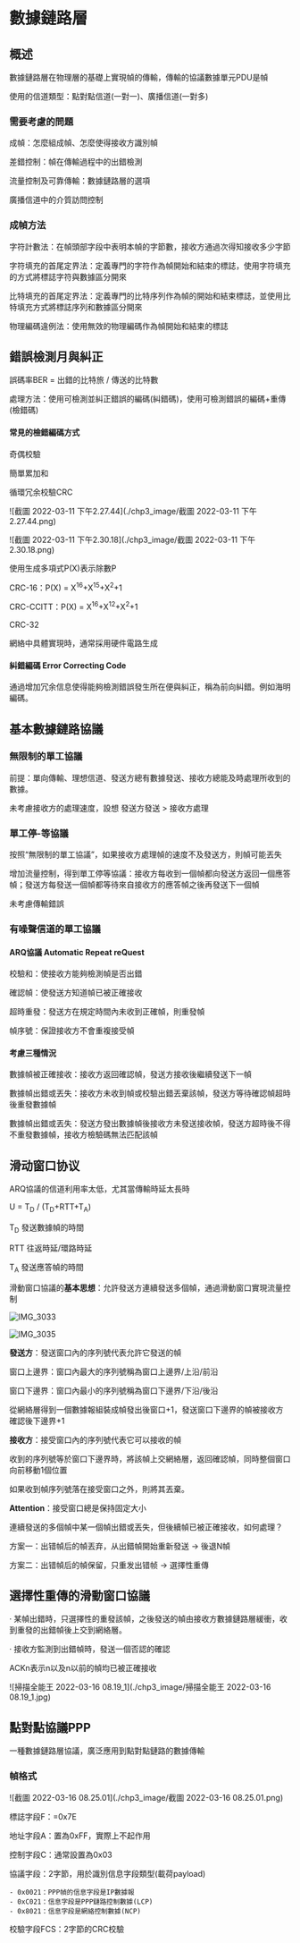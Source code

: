 # 數據鏈路層

## 概述

數據鏈路層在物理層的基礎上實現幀的傳輸，傳輸的協議數據單元PDU是幀

使用的信道類型：點對點信道(一對一)、廣播信道(一對多)

### 需要考慮的問題

成幀：怎麼組成幀、怎麼使得接收方識別幀

差錯控制：幀在傳輸過程中的出錯檢測

流量控制及可靠傳輸：數據鏈路層的選項

廣播信道中的介質訪問控制

### 成幀方法

字符計數法：在幀頭部字段中表明本幀的字節數，接收方通過次得知接收多少字節

字符填充的首尾定界法：定義專門的字符作為幀開始和結束的標誌，使用字符填充的方式將標誌字符與數據區分開來

比特填充的首尾定界法：定義專門的比特序列作為幀的開始和結束標誌，並使用比特填充方式將標誌序列和數據區分開來

物理編碼違例法：使用無效的物理編碼作為幀開始和結束的標誌

## 錯誤檢測月與糾正

誤碼率BER = 出錯的比特旅 / 傳送的比特數

處理方法：使用可檢測並糾正錯誤的編碼(糾錯碼)，使用可檢測錯誤的編碼+重傳(檢錯碼)

#### 常見的檢錯編碼方式

奇偶校驗

簡單累加和

循環冗余校驗CRC

![截圖 2022-03-11 下午2.27.44](./chp3_image/截圖 2022-03-11 下午2.27.44.png)

![截圖 2022-03-11 下午2.30.18](./chp3_image/截圖 2022-03-11 下午2.30.18.png)

使用生成多項式P(X)表示除數P

CRC-16：P(X) = X<sup>16</sup>+X<sup>15</sup>+X<sup>2</sup>+1

CRC-CCITT：P(X) = X<sup>16</sup>+X<sup>12</sup>+X<sup>2</sup>+1

CRC-32

網絡中具體實現時，通常採用硬件電路生成

#### 糾錯編碼 Error Correcting Code

通過增加冗余信息使得能夠檢測錯誤發生所在便與糾正，稱為前向糾錯。例如海明編碼。

## 基本數據鏈路協議

### 無限制的單工協議

前提：單向傳輸、理想信道、發送方總有數據發送、接收方總能及時處理所收到的數據。

未考慮接收方的處理速度，設想 發送方發送 > 接收方處理

### 單工停-等協議

按照“無限制的單工協議”，如果接收方處理幀的速度不及發送方，則幀可能丟失

增加流量控制，得到單工停等協議：接收方每收到一個幀都向發送方返回一個應答幀；發送方每發送一個幀都等待來自接收方的應答幀之後再發送下一個幀

未考慮傳輸錯誤

### 有噪聲信道的單工協議

#### ARQ協議 Automatic Repeat reQuest

校驗和：使接收方能夠檢測幀是否出錯

確認幀：使發送方知道幀已被正確接收

超時重發：發送方在規定時間內未收到正確幀，則重發幀

幀序號：保證接收方不會重複接受幀

#### 考慮三種情況

數據幀被正確接收：接收方返回確認幀，發送方接收後繼續發送下一幀

數據幀出錯或丟失：接收方未收到幀或校驗出錯丟棄該幀，發送方等待確認幀超時後重發數據幀

數據幀出錯或丟失：發送方發出數據幀後接收方未發送接收幀，發送方超時後不得不重發數據幀，接收方檢驗碼無法匹配該幀

## 滑动窗口协议

ARQ協議的信道利用率太低，尤其當傳輸時延太長時

U = T<sub>D</sub> / (T<sub>D</sub>+RTT+T<sub>A</sub>)

T<sub>D</sub> 發送數據幀的時間

RTT 往返時延/環路時延

T<sub>A</sub> 發送應答幀的時間

滑動窗口協議的**基本思想**：允許發送方連續發送多個幀，通過滑動窗口實現流量控制

![IMG_3033](./chp3_image/IMG_3033.JPG)

![IMG_3035](./chp3_image/IMG_3035.JPG)

**發送方**：發送窗口內的序列號代表允許它發送的幀

窗口上邊界：窗口內最大的序列號稱為窗口上邊界/上沿/前沿

窗口下邊界：窗口內最小的序列號稱為窗口下邊界/下沿/後沿

從網絡層得到一個數據報組裝成幀發出後窗口+1，發送窗口下邊界的幀被接收方確認後下邊界+1

**接收方**：接受窗口內的序列號代表它可以接收的幀

收到的序列號等於窗口下邊界時，將該幀上交網絡層，返回確認幀，同時整個窗口向前移動1個位置

如果收到幀序列號落在接受窗口之外，則將其丟棄。

**Attention**：接受窗口總是保持固定大小

連續發送的多個幀中某一個幀出錯或丟失，但後續幀已被正確接收，如何處理？

方案一：出错幀后的幀丟弃，从出錯幀開始重新發送 -> 後退N幀

方案二：出错幀后的幀保留，只重发出错帧 -> 選擇性重傳

## 選擇性重傳的滑動窗口協議

· 某幀出錯時，只選擇性的重發該幀，之後發送的幀由接收方數據鏈路層緩衝，收到重發的出錯幀後上交到網絡層。

· 接收方監測到出錯幀時，發送一個否認的確認

ACKn表示n以及n以前的幀均已被正確接收

![掃描全能王 2022-03-16 08.19_1](./chp3_image/掃描全能王 2022-03-16 08.19_1.jpg)

## 點對點協議PPP

一種數據鏈路層協議，廣泛應用到點對點鏈路的數據傳輸

### 幀格式

![截圖 2022-03-16 08.25.01](./chp3_image/截圖 2022-03-16 08.25.01.png)

標誌字段F：=0x7E

地址字段A：置為0xFF，實際上不起作用

控制字段C：通常設置為0x03

協議字段：2字節，用於識別信息字段類型(載荷payload)

	- 0x0021：PPP幀的信息字段是IP數據報
	- 0xC021：信息字段是PPP鏈路控制數據(LCP)
	- 0x8021：信息字段是網絡控制數據(NCP)

校驗字段FCS：2字節的CRC校驗

